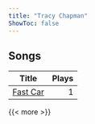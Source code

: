```yaml
---
title: "Tracy Chapman"
ShowToc: false
---
```


## Songs
Title | Plays 
----- | -----: 
[Fast Car](/songs/fast-car) | 1

{{< more >}}